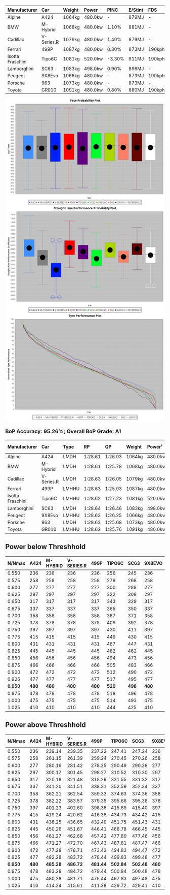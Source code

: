 | Manufacturer     | Car        | Weight | Power   | PINC    | E/Stint | FDS     |
|:-|:-|:-|:-|:-|:-|:-|
| Alpine           | A424       | 1064kg | 480.0kw |    -    | 879MJ   |    -    |
| BMW              | M-Hybrid   | 1068kg | 480.0kw | 1.10%   | 881MJ   |    -    |
| Cadillac         | V-Series.R | 1079kg | 480.0kw | 1.40%   | 879MJ   |    -    |
| Ferrari          | 499P       | 1087kg | 480.0kw | 0.30%   | 873MJ   | 190kph  |
| Isotta Fraschini | Tipo6C     | 1081kg | 520.0kw | -3.30%  | 911MJ   | 190kph  |
| Lamborghini      | SC63       | 1083kg | 498.0kw | 0.90%   | 896MJ   |    -    |
| Peugeot          | 9X8Evo     | 1066kg | 480.0kw |    -    | 873MJ   | 190kph  |
| Porsche          | 963        | 1073kg | 480.0kw |    -    | 873MJ   |    -    |
| Toyota           | GR010      | 1091kg | 480.0kw | 0.80%   | 880MJ   | 190kph  |

![PACECHART](./IMG/AUTO.png)
![STRAIGHTLINEPERFORMANCECHART](./IMG/AUTO_sp.png)
![TYREPERFORMANCECHART](./IMG/AUTO_tw.png)

### BoP Accuracy: 95.26%; Overall BoP Grade: A1
| Manufacturer     | Car        | Type  | RP      | QP      | Weight | Power¹  | Threshhold | PINC    | Power²   | E/Stint | AVG Vmax  | FDS     | RDLC | L/Stint | BOP-Grade | Model Accuracy | Model Points | Match%  | SimDiff |
|:-|:-|:-|:-|:-|:-|:-|:-|:-|:-|:-|:-|:-|:-|:-|:-|:-|:-|:-|:-|
| Alpine           | A424       | LMDH  | 1:28.61 | 1:26.03 | 1064kg | 480.0kw | 250.0kph   |    -    | 480.00kw |  879MJ  | 302.35kph |    -    | 1.00 | 43      | ~A1       | 100.00%        | 946          | 98.04%  | #       |
| BMW              | M-Hybrid   | LMDH  | 1:28.61 | 1:25.78 | 1068kg | 480.0kw | 250.0kph   | 1.10%   | 485.30kw |  881MJ  | 300.67kph |    -    | 1.00 | 43      | -A2       | 100.00%        | 1998         | 90.00%  | #       |
| Cadillac         | V-Series.R | LMDH  | 1:28.63 | 1:26.05 | 1079kg | 480.0kw | 250.0kph   | 1.40%   | 486.70kw |  879MJ  | 297.48kph |    -    | 0.99 | 43      | ~A1       | 98.11%         | 3991         | 95.53%  | #       |
| Ferrari          | 499P       | LMHHU | 1:28.63 | 1:25.93 | 1087kg | 480.0kw | 250.0kph   | 0.30%   | 481.40kw |  873MJ  | 301.40kph | 190kph  | 1.00 | 43      | ~A1       | 98.72%         | 4180         | 99.86%  | #       |
| Isotta Fraschini | Tipo6C     | LMHHU | 1:28.62 | 1:27.23 | 1081kg | 520.0kw | 250.0kph   | -3.30%  | 502.80kw |  911MJ  | 303.75kph | 190kph  | 1.02 | 43      | +C1       | 97.73%         | 129          | 77.38%  | #       |
| Lamborghini      | SC63       | LMDH  | 1:28.64 | 1:26.46 | 1083kg | 498.0kw | 250.0kph   | 0.90%   | 502.50kw |  896MJ  | 301.57kph |    -    | 1.00 | 43      | ~A1       | 100.00%        | 784          | 97.45%  | #       |
| Peugeot          | 9X8Evo     | LMHHU | 1:28.63 | 1:26.25 | 1066kg | 480.0kw | 250.0kph   |    -    | 480.00kw |  873MJ  | 301.84kph | 190kph  | 0.99 | 43      | ~A1       | 100.00%        | 636          | 99.04%  | #       |
| Porsche          | 963        | LMDH  | 1:28.63 | 1:25.68 | 1073kg | 480.0kw | 250.0kph   |    -    | 480.00kw |  873MJ  | 300.11kph |    -    | 0.99 | 43      | ~A1       | 99.91%         | 11713        | 100.00% | #       |
| Toyota           | GR010      | LMHHU | 1:28.62 | 1:25.76 | 1091kg | 480.0kw | 250.0kph   | 0.80%   | 483.80kw |  880MJ  | 301.04kph | 190kph  | 1.00 | 43      | ~A1       | 99.90%         | 3123         | 100.00% | #       |

## Power below Threshhold
| N/Nmax    | A424    | M-HYBRID | V-SERIES.R | 499P    | TIPO6C  | SC63    | 9X8EVO  | 963     | GR010   |
|:-|:-|:-|:-|:-|:-|:-|:-|:-|:-|
|  0.550    |  236    |  236     |  236       |  236    |  256    |  245    |  236    |  236    |  236    |
|  0.575    |  258    |  258     |  258       |  258    |  279    |  268    |  258    |  258    |  258    |
|  0.600    |  277    |  277     |  277       |  277    |  300    |  288    |  277    |  277    |  277    |
|  0.625    |  297    |  297     |  297       |  297    |  322    |  308    |  297    |  297    |  297    |
|  0.650    |  317    |  317     |  317       |  317    |  343    |  329    |  317    |  317    |  317    |
|  0.675    |  337    |  337     |  337       |  337    |  365    |  350    |  337    |  337    |  337    |
|  0.700    |  358    |  358     |  358       |  358    |  387    |  371    |  358    |  358    |  358    |
|  0.725    |  378    |  378     |  378       |  378    |  409    |  392    |  378    |  378    |  378    |
|  0.750    |  397    |  397     |  397       |  397    |  430    |  411    |  397    |  397    |  397    |
|  0.775    |  415    |  415     |  415       |  415    |  449    |  430    |  415    |  415    |  415    |
|  0.800    |  431    |  431     |  431       |  431    |  467    |  447    |  431    |  431    |  431    |
|  0.825    |  445    |  445     |  445       |  445    |  482    |  462    |  445    |  445    |  445    |
|  0.850    |  456    |  456     |  456       |  456    |  494    |  473    |  456    |  456    |  456    |
|  0.875    |  466    |  466     |  466       |  466    |  505    |  483    |  466    |  466    |  466    |
|  0.900    |  472    |  472     |  472       |  472    |  512    |  490    |  472    |  472    |  472    |
|  0.925    |  477    |  477     |  477       |  477    |  517    |  495    |  477    |  477    |  477    |
| **0.950** | **480** | **480**  | **480**    | **480** | **520** | **498** | **480** | **480** | **480** |
|  0.975    |  478    |  478     |  478       |  478    |  518    |  496    |  478    |  478    |  478    |
|  1.000    |  475    |  475     |  475       |  475    |  514    |  493    |  475    |  475    |  475    |
|  1.025    |  410    |  410     |  410       |  410    |  444    |  425    |  410    |  410    |  410    |

## Power above Threshhold
| N/Nmax    | A424    | M-HYBRID   | V-SERIES.R | 499P       | TIPO6C     | SC63       | 9X8EVO  | 963     | GR010      |
|:-|:-|:-|:-|:-|:-|:-|:-|:-|:-|
|  0.550    |  236    |  239.14    |  239.35    |  237.22    |  247.41    |  247.24    |  236    |  236    |  238.41    |
|  0.575    |  258    |  261.15    |  261.39    |  259.24    |  270.45    |  270.26    |  258    |  258    |  260.45    |
|  0.600    |  277    |  280.16    |  281.42    |  278.25    |  290.49    |  290.28    |  277    |  277    |  279.49    |
|  0.625    |  297    |  300.17    |  301.45    |  298.27    |  310.52    |  310.30    |  297    |  297    |  299.52    |
|  0.650    |  317    |  320.18    |  321.48    |  318.29    |  331.55    |  331.32    |  317    |  317    |  319.55    |
|  0.675    |  337    |  341.20    |  341.51    |  338.31    |  352.59    |  352.34    |  337    |  337    |  339.59    |
|  0.700    |  358    |  362.21    |  362.54    |  359.33    |  374.63    |  374.36    |  358    |  358    |  360.63    |
|  0.725    |  378    |  382.22    |  383.57    |  379.35    |  395.66    |  395.38    |  378    |  378    |  380.66    |
|  0.750    |  397    |  401.23    |  402.60    |  398.36    |  415.69    |  415.40    |  397    |  397    |  399.69    |
|  0.775    |  415    |  419.24    |  420.62    |  416.38    |  434.73    |  434.42    |  415    |  415    |  418.73    |
|  0.800    |  431    |  436.25    |  436.65    |  432.40    |  451.75    |  451.43    |  431    |  431    |  434.75    |
|  0.825    |  445    |  450.26    |  451.67    |  446.41    |  466.78    |  466.45    |  445    |  445    |  448.78    |
|  0.850    |  456    |  461.27    |  462.68    |  457.42    |  477.80    |  477.46    |  456    |  456    |  459.80    |
|  0.875    |  466    |  471.27    |  472.70    |  467.43    |  487.81    |  487.47    |  466    |  466    |  469.82    |
|  0.900    |  472    |  477.28    |  478.71    |  473.43    |  494.83    |  494.47    |  472    |  472    |  475.83    |
|  0.925    |  477    |  482.28    |  483.72    |  478.44    |  499.83    |  499.48    |  477    |  477    |  480.83    |
| **0.950** | **480** | **485.28** | **486.72** | **481.44** | **502.84** | **502.48** | **480** | **480** | **483.84** |
|  0.975    |  478    |  483.28    |  484.72    |  479.44    |  500.84    |  500.48    |  478    |  478    |  481.84    |
|  1.000    |  475    |  480.28    |  481.71    |  476.44    |  497.83    |  497.48    |  475    |  475    |  478.83    |
|  1.025    |  410    |  414.24    |  415.61    |  411.38    |  429.72    |  429.41    |  410    |  410    |  413.72    |
